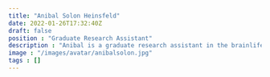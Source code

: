 ```yaml
---
title: "Anibal Solon Heinsfeld"
date: 2022-01-26T17:32:40Z
draft: false
position : "Graduate Research Assistant"
description : "Anibal is a graduate research assistant in the brainlife.io project. His focus is Machine Learning methods applied in Neuroscience, developing methods that account for reproducibility and reliability. Besides his academic career, Anibal contributed to several open-source projects and loves computer infrastructure and programming. He joined the University of Texas at Austin in 2019 and joined the brainlife.io team in 2021."
image : "/images/avatar/anibalsolon.jpg"
tags : []
---
```



